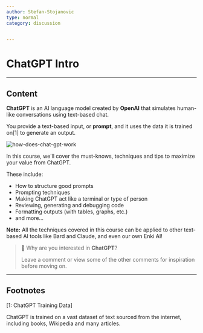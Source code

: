 ```yaml
---
author: Stefan-Stojanovic
type: normal
category: discussion
 

---
```


# ChatGPT Intro

---

## Content

**ChatGPT** is an AI language model created by **OpenAI** that simulates human-like conversations using text-based chat. 

You provide a text-based input, or **prompt**, and it uses the data it is trained on[1] to generate an output.

![how-does-chat-gpt-work](https://img.enkipro.com/f1ca8562f40096c28428e1848b1ebe9c.png)

In this course, we'll cover the must-knows, techniques and tips to maximize your value from ChatGPT. 

These include:
- How to structure good prompts
- Prompting techniques
- Making ChatGPT act like a terminal or type of person
- Reviewing, generating and debugging code
- Formatting outputs (with tables, graphs, etc.)
- and more...

**Note:** All the techniques covered in this course can be applied to other text-based AI tools like Bard and Claude, and even our own Enki AI!

> 💬 Why are you interested in **ChatGPT**?
> 
> Leave a comment or view some of the other comments for inspiration before moving on.

---
## Footnotes

[1: ChatGPT Training Data]

ChatGPT is trained on a vast dataset of text sourced from the internet, including books, Wikipedia and many articles.